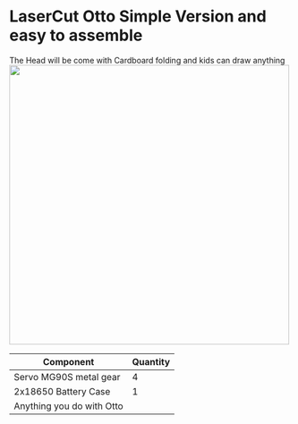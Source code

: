 # LaserCut Otto Simple Version and easy to assemble 
  The Head will be come with Cardboard folding and kids can draw anything 
  <img src="https://github.com/stembotvn/OttoLaserCutDesign/blob/master/OttoAcrylicV2/media/3DviewPic.png" width="500" align="center">
  
  |  Component             |Quantity |
 | --- | --- |
 |  Servo MG90S metal gear         | 4          |
  | 2x18650 Battery Case       | 1          |
  | Anything you do with Otto |
